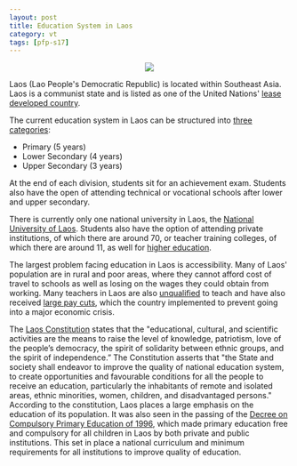 ```yaml
---
layout: post
title: Education System in Laos
category: vt
tags: [pfp-s17]
---
```


<center><img src="http://www.worldatlas.com/webimage/flags/flags_database/Flag_of_Laos.png"></center>

Laos (Lao People's Democratic Republic) is located within Southeast Asia. Laos is a communist state and is listed as one of the United Nations' [lease developed country](https://www.un.org/development/desa/dpad/least-developed-country-category/ldcs-at-a-glance.html).

The current education system in Laos can be structured into [three categories](http://www.epdc.org/country/laos): 
* Primary (5 years)
* Lower Secondary (4 years)
* Upper Secondary (3 years)

At the end of each division, students sit for an achievement exam. Students also have the open of attending technical or vocational schools after lower and upper secondary.

There is currently only one national university in Laos, the [National University of Laos](http://www.nuol.edu.la/). Students also have the option of attending private institutions, of which there are around 70, or teacher training colleges, of which there are around 11, as well for [higher education](http://www.unescobkk.org/education/resources/resources/education-system-profiles/lao-pdr/higher-tvet). 

The largest problem facing education in Laos is accessibility. Many of Laos' population are in rural and poor areas, where they cannot afford cost of travel to schools as well as losing on the wages they could obtain from working. Many teachers in Laos are also [unqualified](http://www.ibe.unesco.org/fileadmin/user_upload/Publications/WDE/2010/pdf-versions/Lao_PDR.pdf) to teach and have also received [large pay cuts](http://www.rfa.org/english/news/laos/teachers-12172013184910.html), which the country implemented to prevent going into a major economic crisis.

The [Laos Constitution](https://www.constituteproject.org/constitution/Laos_2003.pdf?lang=en) states that the "educational, cultural, and scientific activities are the means to raise the level of knowledge, patriotism, love of the people’s democracy, the spirit of solidarity between ethnic groups, and the spirit of independence.” The Constitution asserts that "the State and society shall endeavor to improve the quality of national education system, to create opportunities and favourable conditions for all the people to receive an education, particularly the inhabitants of remote and isolated areas, ethnic minorities, women, children, and disadvantaged persons." According to the constitution, Laos places a large emphasis on the education of its population. It was also seen in the passing of the [Decree on Compulsory Primary Education of 1996](http://www.moe.gov.la/data/publications/EFA/EFA%20Lao%20version%20eng.pdf), which made primary education free and compulsory for all children in Laos by both private and public institutions. This set in place a national curriculum and minimum requirements for all institutions to improve quality of education. 
